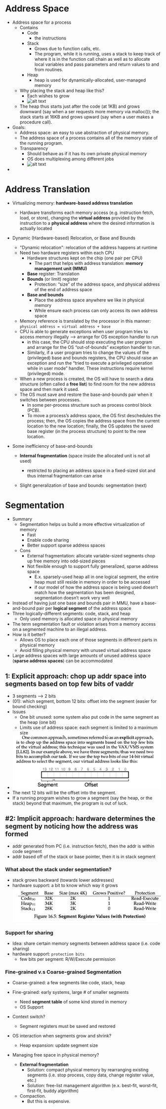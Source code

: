 # Address Space

- Address space for a process
  - Contains
    - Code
      - the instructions
    - Stack
      - Grows due to function calls, etc.
      - The program, while it is running, uses a stack to keep track of where it is in the function call chain as well as to allocate local variables and pass parameters and return values to and from routines.
    - Heap
      - heap is used for dynamically-allocated, user-managed memory
  - Why placing the stack and heap like this?
    - Each wishes to grow
    - ![alt text](https://file+.vscode-resource.vscode-cdn.net/Users/maoziming/Library/Mobile%20Documents/com~apple~CloudDocs/Berkeley/Summer%202024/Prelim/Topics/0%20-%20Virtualization/images/program_address_space.png)
  - The heap thus starts just after the code (at 1KB) and grows downward (say when a ser requests more memory via malloc()); the stack starts at 16KB and grows upward (say when a user makes a procedure call).
- Goals:
  - Address space: an easy to use abstraction of physical memory.
  - The address space of a process contains all of the memory state of the running program.
  - Transparency
    - Should behave as if it has its own private physical memory
    - OS does multiplexing among different jobs
    - ![alt text](https://file+.vscode-resource.vscode-cdn.net/Users/maoziming/Library/Mobile%20Documents/com~apple~CloudDocs/Berkeley/Summer%202024/Prelim/Topics/0%20-%20Virtualization/images/sharing_memory.png)
- 


# Address Translation

- Virtualizing memory: **hardware-based address translation**

  - Hardware transforms each memory access (e.g. instruction fetch, load, or store), changing the **virtual address** provided by the instruction to a **physical address** where the desired information is actually located
- Dynamic (Hardware-based) Relocation, or Base and Bounds

  - "Dynamic relocation": relocation of the address happens at runtime
  - Need two hardware registers within each CPU
    - Hardware structures kept on the chip (one pair per CPU)
      - The part that helps with address translation: **memory management unit (MMU)**
    - **Base** register: Translation
    - **Bounds** (or limit) register
      - Protection: “size” of the address space, and physical address of the end of address space
    - **Base and bounds**
      - Place the address space anywhere we like in physical memory
      - While ensure each process can only access its own address space
  - Memory reference is translated by the processor in this manner: `physical address = virtual address + base`
  - CPU is able to generate exceptions when user program tries to access memory illegally —> arrange for OS exception handler to run
    - in this case, the CPU should stop executing the user program and arrange for the OS “out-of-bounds” exception handler to run.
    - Similarly, if a user program tries to change the values of the (privileged) base and bounds registers, the CPU should raise an exception and run the “tried to execute a privileged operation while in user mode” handler. These instructions require kernel (privileged) mode.
  - When a new process is created, the OS will have to search a data structure (often called a **free list**) to find room for the new address space and then mark it used.
  - The OS must save and restore the base-and-bounds pair when it switches between processes.
    - In some per-process structure such as process control block (PCB).
    - To move a process’s address space, the OS first deschedules the process; then, the OS copies the address space from the current location to the new location; finally, the OS updates the saved base register (in the process structure) to point to the new location.
- Some inefficiency of base-and-bounds

  - **Internal fragmentation** (space inside the allocated unit is not all used)

    - restricted to placing an address space in a fixed-sized slot and thus internal fragmentation can arise
  - Slight generalization of base and bounds: segmentation (next)


# Segmentation

- Summary
  - Segmentation helps us build a more effective virtualization of memory
    - Fast
    - Enable code sharing
    - Better support sparse address spaces
  - Cons
    - External fragmentation: allocate variable-sized segments chop up free memory into odd-sized pieces
    - Not flexible enough to support fully generalized, sparse address space
      - E.x. sparsely-used heap all in one logical segment, the entire heap must still reside in memory in order to be accessed
      - if our model of how the address space is being used doesn’t match how the segmentation has been designed, segmentation doesn’t work very well
- Instead of having just one base and bounds pair in MMU, have a base-and-bound pair per **logical segment** of the address space
- Three logically-different segments: code, stack, and heap
  - Only used memory is allocated space in physical memory
- The term segmentation fault or violation arises from a memory access on a segmented machine to an illegal address.
- How is it better?
  - Allows OS to place each one of those segments in different parts in physical memory
  - Avoid filling physical memory with unused virtual address space
- Large address spaces with large amounts of unused address space (**sparse address spaces**) can be accommodated

## 1: Explicit approach: chop up addr space into segments based on top few bits of vaddr

- 3 segments —> 2 bits
- (01): which segment, bottom 12 bits: offset into the segment (easier for bound checking)
- Issues
  - One bit unused: some system also put code in the same segment as the heap (one bit)
  - Limits use of address space: each segment is limited to a maximum size
- ![alt text](images/image-2.png)
- The next 12 bits will be the offset into the segment.
- If a running program wishes to grow a segment (say the heap, or the stack) beyond that maximum, the program is out of luck.

## #2: Implicit approach: hardware determines the segment by noticing how the address was formed

- addr generated from PC (i.e. instruction fetch), then the addr is within code segment
- addr based off of the stack or base pointer, then it is in stack segment

### What about the stack under segmentation?

- stack grows backward (towards lower addresses)
- hardware support: a bit to know which way it grows
  ![alt text](images/image-3.png)

### Support for sharing

- Idea: share certain memory segments between address space (i.e. code sharing)
- hardware support: `protection bits`
  - few bits per segment: R/W/Execute permission

### Fine-grained v.s Coarse-grained Segmentation

- Coarse-grained: a few segments like code, stack, heap
- Fine-grained: early systems, large # of smaller segments

  - Need **segment table** of some kind stored in memory
  - OS Support
- Context switch?

  - Segment registers must be saved and restored
- OS interaction when segments grow and shrink?

  - Heap expansion: update segment size
- Managing free space in physical memory?

  - **External fragmentation**
    - Solution: compact physical memory by rearranging existing segments (i.e. stop process, copy data, change register value, etc.)
    - Solution: free-list management algorithm (e.x. best-fit, worst-fit, first-fit, buddy algorithm)
  - Compaction.
    - But this is expensive.
